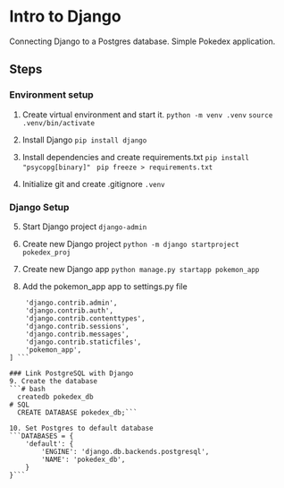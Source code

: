 # Intro to Django

Connecting Django to a Postgres database.
Simple Pokedex application.

## Steps

### Environment setup
1. Create virtual environment and start it.
```python -m venv .venv```
```source .venv/bin/activate```

2. Install Django
```pip install django ```

3. Install dependencies and create requirements.txt
```pip install "psycopg[binary]" ```
```pip freeze > requirements.txt```

4. Initialize git and create .gitignore
```.venv```

### Django Setup
5. Start Django project
```django-admin```

6. Create new Django project
```python -m django startproject pokedex_proj```

7. Create new Django app
```python manage.py startapp pokemon_app```

8. Add the pokemon_app app to settings.py file

``` INSTALLED_APPS = [
    'django.contrib.admin',
    'django.contrib.auth',
    'django.contrib.contenttypes',
    'django.contrib.sessions',
    'django.contrib.messages',
    'django.contrib.staticfiles',
    'pokemon_app',
] ```

### Link PostgreSQL with Django
9. Create the database
```# bash
  createdb pokedex_db
# SQL 
  CREATE DATABASE pokedex_db;```

10. Set Postgres to default database
```DATABASES = {
    'default': {
        'ENGINE': 'django.db.backends.postgresql',
        'NAME': 'pokedex_db',
    }
}```